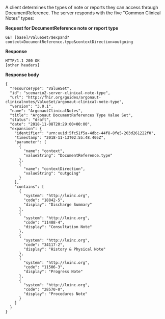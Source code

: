 
A client determines the types of note or reports they can access through DocumentReference.  The server responds with the five "Common Clinical Notes" types:

**Request for DocumentReference note or report type**

~~~
GET [base]/ValueSet/$expand?context=DocumentReference.type&contextDirection=outgoing
~~~

**Response**

~~~
HTTP/1.1 200 OK
[other headers]
~~~

**Response body**

~~~
{
  "resourceType": "ValueSet",
  "id": "scenario2-server-clinical-note-type",
  "url": "http://fhir.org/guides/argonaut-clinicalnotes/ValueSet/argonaut-clinical-note-type",
  "version": "3.0.1",
  "name": "ArgonautClinicalNotes",
  "title": "Argonaut DocumentReferences Type Value Set",
  "status": "draft",
  "date": "2018-11-08T20:29:00+00:00",
  "expansion": {
    "identifier": "urn:uuid:5fc51f5a-4dbc-44f8-8fe5-203d261222f0",
    "timestamp": "2018-11-13T02:55:48.405Z",
    "parameter": [
      {
        "name": "context",
        "valueString": "DocumentReference.type"
      },
      {
        "name": "contextDirection",
        "valueString": "outgoing"
      }
    ],
    "contains": [
      {
        "system": "http://loinc.org",
        "code": "18842-5",
        "display": "Discharge Summary"
      },
      {
        "system": "http://loinc.org",
        "code": "11488-4",
        "display": "Consultation Note"
      },
      {
        "system": "http://loinc.org",
        "code": "34117-2",
        "display": "History & Physical Note"
      },
      {
        "system": "http://loinc.org",
        "code": "11506-3",
        "display": "Progress Note"
      },
      {
        "system": "http://loinc.org",
        "code": "28570-0",
        "display": "Procedures Note"
      }
    ]
  }
}
~~~
